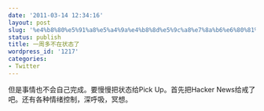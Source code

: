 ```yaml
---
date: '2011-03-14 12:34:16'
layout: post
slug: '%e4%b8%80%e5%91%a8%e5%a4%9a%e4%b8%8d%e5%9c%a8%e7%8a%b6%e6%80%81%e4%ba%86'
status: publish
title: 一周多不在状态了
wordpress_id: '1217'
categories:
- Twitter
---
```


但是事情也不会自己完成。要慢慢把状态给Pick Up。首先把Hacker News给戒了吧。还有各种情绪控制，深呼吸，冥想。

